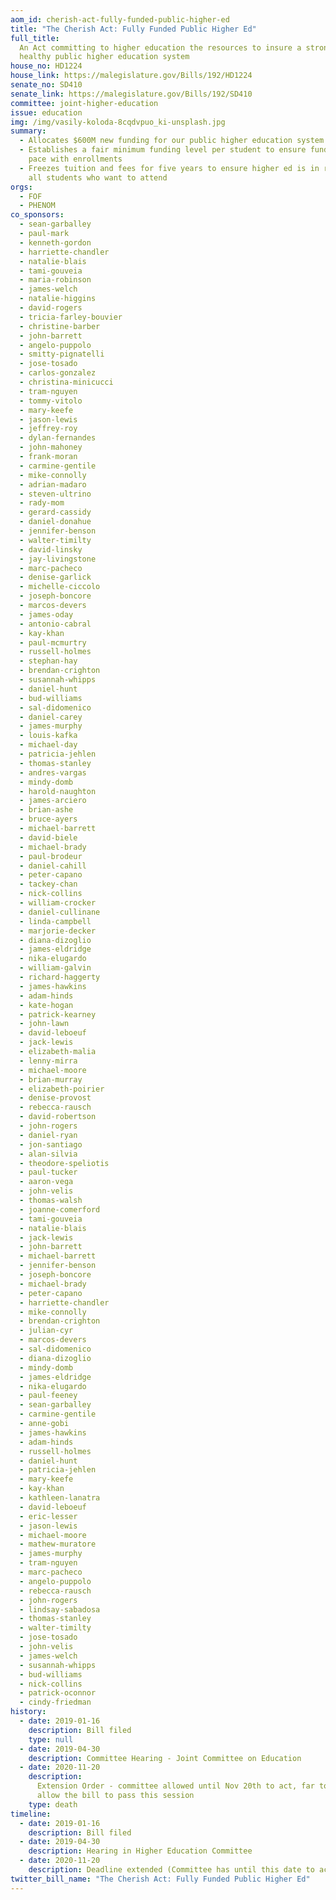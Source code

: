 ```yaml
---
aom_id: cherish-act-fully-funded-public-higher-ed
title: "The Cherish Act: Fully Funded Public Higher Ed"
full_title:
  An Act committing to higher education the resources to insure a strong and
  healthy public higher education system
house_no: HD1224
house_link: https://malegislature.gov/Bills/192/HD1224
senate_no: SD410
senate_link: https://malegislature.gov/Bills/192/SD410
committee: joint-higher-education
issue: education
img: /img/vasily-koloda-8cqdvpuo_ki-unsplash.jpg
summary:
  - Allocates $600M new funding for our public higher education system
  - Establishes a fair minimum funding level per student to ensure funding keeps
    pace with enrollments
  - Freezes tuition and fees for five years to ensure higher ed is in reach of
    all students who want to attend
orgs:
  - FOF
  - PHENOM
co_sponsors:
  - sean-garballey
  - paul-mark
  - kenneth-gordon
  - harriette-chandler
  - natalie-blais
  - tami-gouveia
  - maria-robinson
  - james-welch
  - natalie-higgins
  - david-rogers
  - tricia-farley-bouvier
  - christine-barber
  - john-barrett
  - angelo-puppolo
  - smitty-pignatelli
  - jose-tosado
  - carlos-gonzalez
  - christina-minicucci
  - tram-nguyen
  - tommy-vitolo
  - mary-keefe
  - jason-lewis
  - jeffrey-roy
  - dylan-fernandes
  - john-mahoney
  - frank-moran
  - carmine-gentile
  - mike-connolly
  - adrian-madaro
  - steven-ultrino
  - rady-mom
  - gerard-cassidy
  - daniel-donahue
  - jennifer-benson
  - walter-timilty
  - david-linsky
  - jay-livingstone
  - marc-pacheco
  - denise-garlick
  - michelle-ciccolo
  - joseph-boncore
  - marcos-devers
  - james-oday
  - antonio-cabral
  - kay-khan
  - paul-mcmurtry
  - russell-holmes
  - stephan-hay
  - brendan-crighton
  - susannah-whipps
  - daniel-hunt
  - bud-williams
  - sal-didomenico
  - daniel-carey
  - james-murphy
  - louis-kafka
  - michael-day
  - patricia-jehlen
  - thomas-stanley
  - andres-vargas
  - mindy-domb
  - harold-naughton
  - james-arciero
  - brian-ashe
  - bruce-ayers
  - michael-barrett
  - david-biele
  - michael-brady
  - paul-brodeur
  - daniel-cahill
  - peter-capano
  - tackey-chan
  - nick-collins
  - william-crocker
  - daniel-cullinane
  - linda-campbell
  - marjorie-decker
  - diana-dizoglio
  - james-eldridge
  - nika-elugardo
  - william-galvin
  - richard-haggerty
  - james-hawkins
  - adam-hinds
  - kate-hogan
  - patrick-kearney
  - john-lawn
  - david-leboeuf
  - jack-lewis
  - elizabeth-malia
  - lenny-mirra
  - michael-moore
  - brian-murray
  - elizabeth-poirier
  - denise-provost
  - rebecca-rausch
  - david-robertson
  - john-rogers
  - daniel-ryan
  - jon-santiago
  - alan-silvia
  - theodore-speliotis
  - paul-tucker
  - aaron-vega
  - john-velis
  - thomas-walsh
  - joanne-comerford
  - tami-gouveia
  - natalie-blais
  - jack-lewis
  - john-barrett
  - michael-barrett
  - jennifer-benson
  - joseph-boncore
  - michael-brady
  - peter-capano
  - harriette-chandler
  - mike-connolly
  - brendan-crighton
  - julian-cyr
  - marcos-devers
  - sal-didomenico
  - diana-dizoglio
  - mindy-domb
  - james-eldridge
  - nika-elugardo
  - paul-feeney
  - sean-garballey
  - carmine-gentile
  - anne-gobi
  - james-hawkins
  - adam-hinds
  - russell-holmes
  - daniel-hunt
  - patricia-jehlen
  - mary-keefe
  - kay-khan
  - kathleen-lanatra
  - david-leboeuf
  - eric-lesser
  - jason-lewis
  - michael-moore
  - mathew-muratore
  - james-murphy
  - tram-nguyen
  - marc-pacheco
  - angelo-puppolo
  - rebecca-rausch
  - john-rogers
  - lindsay-sabadosa
  - thomas-stanley
  - walter-timilty
  - jose-tosado
  - john-velis
  - james-welch
  - susannah-whipps
  - bud-williams
  - nick-collins
  - patrick-oconnor
  - cindy-friedman
history:
  - date: 2019-01-16
    description: Bill filed
    type: null
  - date: 2019-04-30
    description: Committee Hearing - Joint Committee on Education
  - date: 2020-11-20
    description:
      Extension Order - committee allowed until Nov 20th to act, far too late to
      allow the bill to pass this session
    type: death
timeline:
  - date: 2019-01-16
    description: Bill filed
  - date: 2019-04-30
    description: Hearing in Higher Education Committee
  - date: 2020-11-20
    description: Deadline extended (Committee has until this date to act)
twitter_bill_name: "The Cherish Act: Fully Funded Public Higher Ed"
---
```


